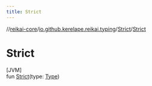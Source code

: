 ```yaml
---
title: Strict
---
```

//[reikai-core](../../../index.html)/[io.github.kerelape.reikai.typing](../index.html)/[Strict](index.html)/[Strict](-strict.html)



# Strict



[JVM]\
fun [Strict](-strict.html)(type: [Type](../-type/index.html))




